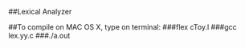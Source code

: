##Lexical Analyzer

##To compile on MAC OS X, type on terminal:
###flex cToy.l 
###gcc lex.yy.c
###./a.out
